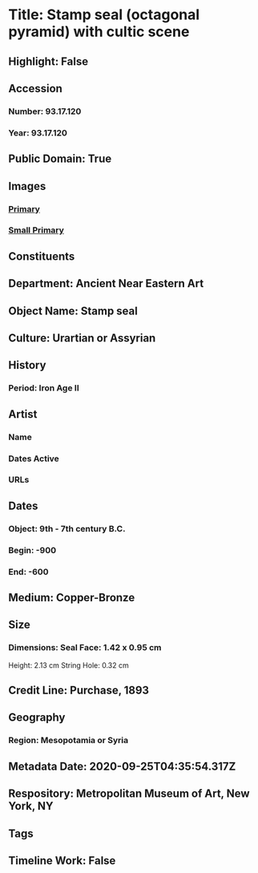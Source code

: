 # Title: Stamp seal (octagonal pyramid) with cultic scene
## Highlight: False
## Accession
### Number: 93.17.120
### Year: 93.17.120
## Public Domain: True
## Images
### [Primary](https://images.metmuseum.org/CRDImages/an/original/ss93_17_120gp.jpg)
### [Small Primary](https://images.metmuseum.org/CRDImages/an/web-large/ss93_17_120gp.jpg)
## Constituents
## Department: Ancient Near Eastern Art
## Object Name: Stamp seal
## Culture: Urartian or Assyrian
## History
### Period: Iron Age II
## Artist
### Name
### Dates Active
### URLs
## Dates
### Object: 9th - 7th century B.C.
### Begin: -900
### End: -600
## Medium: Copper-Bronze
## Size
### Dimensions: Seal Face: 1.42 x 0.95 cm
Height: 2.13 cm
String Hole: 0.32 cm
## Credit Line: Purchase, 1893
## Geography
### Region: Mesopotamia or Syria
## Metadata Date: 2020-09-25T04:35:54.317Z
## Respository: Metropolitan Museum of Art, New York, NY
## Tags
## Timeline Work: False